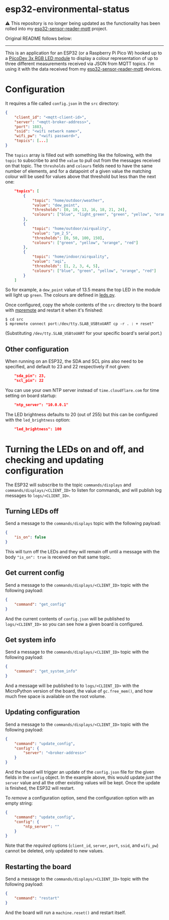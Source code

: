 # esp32-environmental-status

⚠️ This repository is no longer being updated as the functionality has been rolled into my [esp32-sensor-reader-mqtt](https://github.com/VirtualWolf/esp32-sensor-reader-mqtt/) project.

Original README follows below:

---

This is an application for an ESP32 (or a Raspberry Pi Pico W) hooked up to a [PiicoDev 3x RGB LED module](https://core-electronics.com.au/piicodev-3x-rgb-led-module.html) to display a colour representation of up to three different measurements received via JSON from MQTT topics. I'm using it with the data received from my [esp32-sensor-reader-mqtt](https://github.com/VirtualWolf/esp32-sensor-reader-mqtt/) devices.

# Configuration

It requires a file called `config.json` in the `src` directory:

```json
{
    "client_id": "<mqtt-client-id>",
    "server": "<mqtt-broker-address>",
    "port": 1883,
    "ssid": "<wifi network name>",
    "wifi_pw": "<wifi password>",
    "topics": [...]
}
```

The `topics` array is filled out with something like the following, with the `topic` to subscribe to and the `value` to pull out from the messages received on that topic. The `thresholds` and `colours` fields need to have the same number of elements, and for a datapoint of a given value the matching colour will be used for values above that threshold but less than the next one:

```json
    "topics": [
        {
            "topic": "home/outdoor/weather",
            "value": "dew_point",
            "thresholds": [0, 10, 13, 16, 18, 21, 24],
            "colours": ["blue", "light_green", "green", "yellow", "orange", "dark_orange", "red"]
        },
        {
            "topic": "home/outdoor/airquality",
            "value": "pm_2_5",
            "thresholds": [0, 50, 100, 150],
            "colours": ["green", "yellow", "orange", "red"]
        },
        {
            "topic": "home/indoor/airquality",
            "value": "aqi",
            "thresholds": [1, 2, 3, 4, 5],
            "colours": ["blue", "green", "yellow", "orange", "red"]
        }
    ]
```

So for example, a `dew_point` value of 13.5 means the top LED in the module will light up `green`. The colours are defined in [leds.py](src/leds.py).

Once configured, copy the whole contents of the `src` directory to the board with [mpremote](https://docs.micropython.org/en/latest/reference/mpremote.html) and restart it when it's finished:

```
$ cd src
$ mpremote connect port:/dev/tty.SLAB_USBtoUART cp -r . : + reset"
```

(Substituting `/dev/tty.SLAB_USBtoUART` for your specific board's serial port.)

## Other configuration

When running on an ESP32, the SDA and SCL pins also need to be specified, and default to 23 and 22 respectively if not given:

```json
    "sda_pin": 23,
    "scl_pin": 22
```

You can use your own NTP server instead of `time.cloudflare.com` for time setting on board startup:

```json
    "ntp_server": "10.0.0.1"
```

The LED brightness defaults to 20 (out of 255) but this can be configured with the `led_brightness` option:

```json
    "led_brightness": 100
```

# Turning the LEDs on and off, and checking and updating configuration
The ESP32 will subscribe to the topic `commands/displays` and `commands/displays/<CLIENT_ID>` to listen for commands, and will publish log messages to `logs/<CLIENT_ID>`.

## Turning LEDs off

Send a message to the `commands/displays` topic with the following payload:

```json
{
    "is_on": false
}
```

This will turn off the LEDs and they will remain off until a message with the body `"is_on": true` is received on that same topic.

## Get current config

Send a message to the `commands/displays/<CLIENT_ID>` topic with the following payload:

```json
{
    "command": "get_config"
}
```

And the current contents of `config.json` will be published to `logs/<CLIENT_ID>` so you can see how a given board is configured.

## Get system info
Send a message to the `commands/displays/<CLIENT_ID>` topic with the following payload:

```json
{
    "command": "get_system_info"
}
```

And a message will be published to to `logs/<CLIENT_ID>` with the MicroPython version of the board, the value of `gc.free_mem()`, and how much free space is available on the root volume.

## Updating configuration
Send a message to the `commands/displays/<CLIENT_ID>` topic with the following payload:

```json
{
    "command": "update_config",
    "config": {
        "server": "<broker-address>"
    }
}
```

And the board will trigger an update of the `config.json` file for the given fields in the `config` object. In the example above, this would update _just_ the `server` value and all the other existing values will be kept. Once the update is finished, the ESP32 will restart.

To _remove_ a configuration option, send the configuration option with an empty string:

```json
{
    "command": "update_config",
    "config": {
        "ntp_server": ""
    }
}
```

Note that the _required_ options (`client_id`, `server`, `port`, `ssid`, and `wifi_pw`) cannot be deleted, only updated to new values.

## Restarting the board
Send a message to the `commands/displays/<CLIENT_ID>` topic with the following payload:

```json
{
    "command": "restart"
}
```

And the board will run a `machine.reset()` and restart itself.
